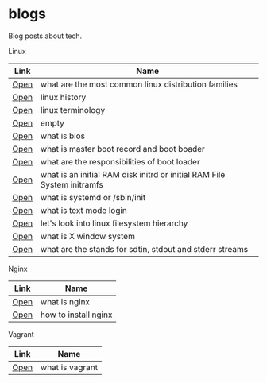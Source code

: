 # blogs

Blog posts about tech.

Linux

| Link | Name   |
| ------------- | ------------- |
| [Open](/posts/230117) | what are the most common linux distribution families  |
| [Open](/posts/230118) | linux history    |
| [Open](/posts/230119) | linux terminology    |
| [Open](/posts/230120) | empty  |
| [Open](/posts/230121) | what is bios  |
| [Open](/posts/230122) | what is master boot record and boot boader  |
| [Open](/posts/230123) | what are the responsibilities of boot loader |
| [Open](/posts/230127) | what is an initial RAM disk initrd or initial RAM File System initramfs  |
| [Open](/posts/230128) | what is systemd or /sbin/init  |
| [Open](/posts/230129) | what is text mode login  |
| [Open](/posts/230130) | let's look into linux filesystem hierarchy  |
| [Open](/posts/230131) | what is X window system |
| [Open](/posts/230201) | what are the stands for  sdtin, stdout and stderr streams |


Nginx

| Link | Name  |
| ------------- | ------------- |
| [Open](/posts/230124) | what is nginx    |
| [Open](/posts/230125) | how to install nginx    |


Vagrant 

| Link | Name  |
| ------------- | ------------- |
| [Open](/posts/230126) | what is vagrant |

